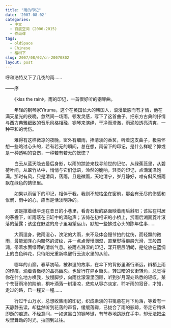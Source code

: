 ```yaml
---
title: "雨的印记"
date: '2007-08-02'
categories:
  - 中文
  - 百度空间 (2006-2015)
  - 作尚课
tags:
  - oldSpace
  - Chinese
  - 榕树下
slug: 2007/08/02/cn-20070802
layout: post
---
```

呼和浩特又下了几夜的雨……

——序

　　《kiss the rain》，雨的印记，一首很好听的钢琴曲。

　　年轻的钢琴家Yiruma，这个在英国长大的韩国人，浪漫敏感而有才情，他在满天星光的夜晚，忽然间一场雨，顿发灵感，写下了这首曲子。把东方古典的抒情与西方典雅细致的音乐风格相融，钢琴来演绎，干净而澄澈，雨滴般透亮清爽，一种平和的忧伤。 

　　难得有这样微凉的夜晚，窗外有细雨，捧清淡的香茗，听着这支曲子，极易怀想一些略过心头的，若有若无的瞬间，总在想，雨留下的印记，是什么样呢？抑或是一种透明的哀伤，一种若有若无的恍惚？ 

　　白云从蓝天隐去最后身影，以雨的踪迹来找寻前世的记忆，从绿蕉蕊里，从碧荷叶间，从翠竹丛中，悄悄与它们低语，泠然的脆响，轻灵的印记，点滴润泽饱满。那时有风，只是清风，落雨，且是微雨，天地清宁，岁月静好，唯有斜风细雨飘在绿色的韵律里。 

　　如果以雨留下的印记，相伴于我，我则不想枯坐在窗前，那会有无尽的伤感和怅惘，雨中的心，应当是恬淡明净的。 

　　该是撑着纸伞走在昔日的小巷里，看青石板的路面映着雨后斜阳；该站在村居的茅檐下，听雨落在旧缸中的滴哒声；该倚在初相识的小桥上，赏雨后湖面菱叶滚落的莹露；该坐在野渡的舟子里凝望远山，默想一些拂过心头的陈年往事…… 

　　大雨湿身，微雨湿心，滂沱的大雨，来不及体会慢节拍的忧伤，而轻飘的微雨，最能润泽心内黯然的波纹，并一点点慢慢洇湿，直至熨得缎般光滑，玉般圆润，带着水面绿萍的清新气息。被雨点溅湿的印记，漾开层层明朗，是绽放在蓝绸上的白色碎花，只待阳光重新唤醒行云流水里的从前。 

　　哪年的山巅，春草初萌，被淋湿的故事，在伞下的背影里渐行渐远，辫梢上雨的印痕，滴着青橄榄的晶亮幽怨。也曾行在异乡街头，转过暗的长街转角，总觉得你在什么地方唤我，放慢脚步，向雨丝濛濛里回顾，听到岁月深处熟悉的轻叹。某个苍苔雨冷的阶前，桐叶滴落一树凄凉，悲欢从容亦淡定，聆听雨的寂音，才知，走过的路，已一程又一程…… 

　　行过千山万水，总想收集雨的印记，织成素淡的书笺悬在月下角落，等着有一天静静去读，却猛然听到花落的声音，缓缓落瓣，已拢合了雨的影踪，带走它稍纵即逝的痕迹。不经意间，一如这黑白的钢琴键，有节奏地跳跃在手中，却无法把尘埃里舞动的时光，拉回到过往。
